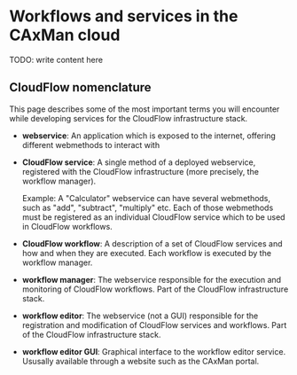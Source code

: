 # Workflows and services in the CAxMan cloud
TODO: write content here

## CloudFlow nomenclature
This page describes some of the most important terms you will encounter while
developing services for the CloudFlow infrastructure stack.

* **webservice**: An application which is exposed to the internet, offering
  different webmethods to interact with

* **CloudFlow service**: A single method of a deployed webservice, registered
  with the CloudFlow infrastructure (more precisely, the workflow manager).

  Example: A "Calculator" webservice can have several webmethods, such as
  "add", "subtract", "multiply" etc. Each of those webmethods must be 
  registered as an individual CloudFlow service which to be used in
  CloudFlow workflows.

* **CloudFlow workflow**: A description of a set of CloudFlow services and how
  and when they are executed. Each workflow is executed by the workflow manager.

* **workflow manager**: The webservice responsible for the execution and
  monitoring of CloudFlow workflows. Part of the CloudFlow infrastructure
  stack.

* **workflow editor**: The webservice (not a GUI) responsible for the
  registration and modification of CloudFlow services and workflows. Part of
  the CloudFlow infrastructure stack.

* **workflow editor GUI**: Graphical interface to the workflow editor service.
  Ususally available through a website such as the CAxMan portal.
